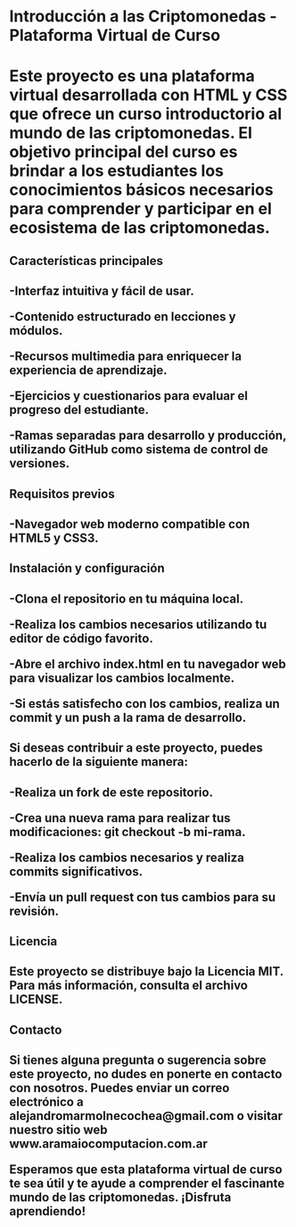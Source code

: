 <h1>Introducción a las Criptomonedas - Plataforma Virtual de Curso <h1/>

Este proyecto es una plataforma virtual desarrollada con HTML y CSS que ofrece un curso introductorio al mundo de las criptomonedas. El objetivo principal del curso es brindar a los estudiantes los conocimientos básicos necesarios para comprender y participar en el ecosistema de las criptomonedas.

<h2>Características principales <h2/>

-Interfaz intuitiva y fácil de usar.
  
-Contenido estructurado en lecciones y módulos.
  
-Recursos multimedia para enriquecer la experiencia de aprendizaje.
  
-Ejercicios y cuestionarios para evaluar el progreso del estudiante.
  
-Ramas separadas para desarrollo y producción, utilizando GitHub como sistema de control de versiones.

<h2>Requisitos previos<h2/>
  
-Navegador web moderno compatible con HTML5 y CSS3.

<h2>Instalación y configuración<h2/>

-Clona el repositorio en tu máquina local.
  
-Realiza los cambios necesarios utilizando tu editor de código favorito.
  
-Abre el archivo index.html en tu navegador web para visualizar los cambios localmente.
  
-Si estás satisfecho con los cambios, realiza un commit y un push a la rama de desarrollo.

<h2>Si deseas contribuir a este proyecto, puedes hacerlo de la siguiente manera:<h2/>

-Realiza un fork de este repositorio.
  
-Crea una nueva rama para realizar tus modificaciones: git checkout -b mi-rama.
  
-Realiza los cambios necesarios y realiza commits significativos.
  
-Envía un pull request con tus cambios para su revisión.

<h2>Licencia<h2/>
Este proyecto se distribuye bajo la Licencia MIT. Para más información, consulta el archivo LICENSE.

<h2>Contacto<h2/>
Si tienes alguna pregunta o sugerencia sobre este proyecto, no dudes en ponerte en contacto con nosotros. Puedes enviar un correo electrónico a alejandromarmolnecochea@gmail.com o visitar nuestro sitio web www.aramaiocomputacion.com.ar

Esperamos que esta plataforma virtual de curso te sea útil y te ayude a comprender el fascinante mundo de las criptomonedas. ¡Disfruta aprendiendo!
